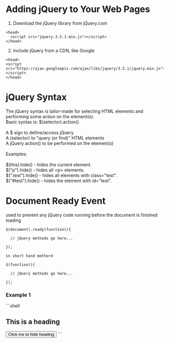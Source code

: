 # Adding jQuery to Your Web Pages
1. Download the jQuery library from jQuery.com
```shell
<head>
  <script src="jquery-3.5.1.min.js"></script>
</head>
```
2. Include jQuery from a CDN, like Google
```shell
<head>
<script src="https://ajax.googleapis.com/ajax/libs/jquery/3.5.1/jquery.min.js"></script>
</head>
```

# jQuery Syntax
The jQuery syntax is tailor-made for selecting HTML elements and performing some action on the element(s).<br/>
Basic syntax is: $(selector).action()<br/>
<br/>
A $ sign to define/access jQuery<br/>
A (selector) to "query (or find)" HTML elements<br/>
A jQuery action() to be performed on the element(s)<br/>
<br/>
Examples:<br/>
<br/>
$(this).hide() - hides the current element.<br/>
$("p").hide() - hides all &lt;p&gt; elements.<br/>
$(".test").hide() - hides all elements with class="test".<br/>
$("#test").hide() - hides the element with id="test".<br/>

# Document Ready Event
used to prevent any jQuery code running before the document is finished loading
```shell
$(document).ready(function(){

  // jQuery methods go here...

});

in short hand methord

$(function(){

  // jQuery methods go here...

});
```

<h3>Example 1</h3>
```shell
<!DOCTYPE html>
<html>
   <head>
      <script src="https://ajax.googleapis.com/ajax/libs/jquery/3.5.1/jquery.min.js"></script>
      <script>
         $(document).ready(function()
         {
           $("button").click(function()
           {
             $("h2").hide();
           });
         });
      </script>
   </head>
   <body>
      <h2>This is a heading</h2>
      <button>Click me to hide heading</button>
   </body>
</html>
```

